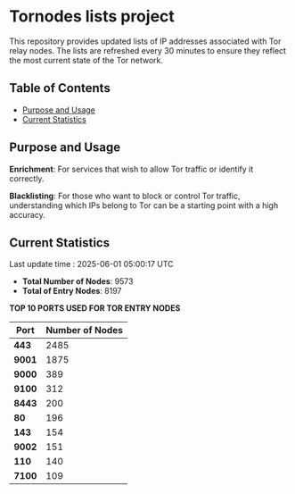 # Tornodes lists project

This repository provides updated lists of IP addresses associated with Tor relay nodes. The lists are refreshed every 30 minutes to ensure they reflect the most current state of the Tor network.

## Table of Contents

- [Purpose and Usage](#purpose-and-usage)
- [Current Statistics](#current-statistics)


## Purpose and Usage

**Enrichment**: For services that wish to allow Tor traffic or identify it correctly.

**Blacklisting**: For those who want to block or control Tor traffic, understanding which IPs belong to Tor can be a starting point with a high accuracy.

## Current Statistics

Last update time : 2025-06-01 05:00:17 UTC

- **Total Number of Nodes**: 9573
- **Total of Entry Nodes**: 8197

**TOP 10 PORTS USED FOR TOR ENTRY NODES**

| **Port** | **Number of Nodes** |
|------|-----------------|
| **443**   | 2485  |
| **9001**   | 1875  |
| **9000**   | 389  |
| **9100**   | 312  |
| **8443**   | 200  |
| **80**   | 196  |
| **143**   | 154  |
| **9002**   | 151  |
| **110**   | 140  |
| **7100**   | 109  |

